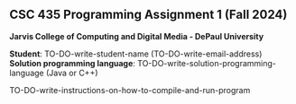 ## CSC 435 Programming Assignment 1 (Fall 2024)
**Jarvis College of Computing and Digital Media - DePaul University**

**Student**: TO-DO-write-student-name (TO-DO-write-email-address)  
**Solution programming language**: TO-DO-write-solution-programming-language (Java or C++)

TO-DO-write-instructions-on-how-to-compile-and-run-program

